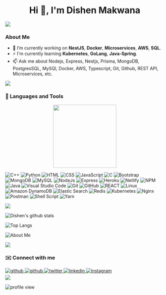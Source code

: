 <h1 align="center">Hi 👋, I'm Dishen Makwana</h1>

<img src="https://user-images.githubusercontent.com/73097560/115834477-dbab4500-a447-11eb-908a-139a6edaec5c.gif">

### About Me

- 🏦 I’m currently working on **NestJS**, **Docker**, **Microservices**, **AWS**, **SQL**.
- ⚡ I'm currently learning **Kubernetes**, **GoLang**, **Java-Spring**.
- 📫 Ask me about Nodejs, Express, Nestjs, Prisma, MongoDB, PostgresSQL, MySQl, Docker, AWS, Typescript, Git, Github, REST API, Microservices, etc.

<img src="https://user-images.githubusercontent.com/73097560/115834477-dbab4500-a447-11eb-908a-139a6edaec5c.gif">

### 🧰 Languages and Tools

<p align='center'>
<img src="https://media.giphy.com/media/TEnXkcsHrP4YedChhA/giphy.gif" width="200" height="200" frameBorder="0" class="giphy-embed" allowFullScreen></img></p>

![C++](https://img.shields.io/badge/C%2B%2B-00599C?style=for-the-badge&logo=c%2B%2B&logoColor=white)
![Python](https://img.shields.io/badge/Python-14354C?style=for-the-badge&logo=python&logoColor=white)
![HTML](https://img.shields.io/badge/HTML5-E34F26?style=for-the-badge&logo=html5&logoColor=white)
![CSS](https://img.shields.io/badge/CSS3-1572B6?style=for-the-badge&logo=css3&logoColor=white)
![JavaScript](https://img.shields.io/badge/JavaScript-323330?style=for-the-badge&logo=javascript&logoColor=F7DF1E)
![C](https://img.shields.io/badge/C-00599C?style=for-the-badge&logo=c&logoColor=white)
![Bootstrap](https://img.shields.io/badge/Bootstrap-563D7C?style=for-the-badge&logo=bootstrap&logoColor=white)
![MongoDB](https://img.shields.io/badge/Mongo--db-4DB33D?style=for-the-badge&logo=mongodb&logoColor=green)
![MySQL](https://img.shields.io/badge/MySQL-00000F?style=for-the-badge&logo=mysql&logoColor=white)
![NodeJs](https://img.shields.io/badge/Node.js-43853D?style=for-the-badge&logo=node.js&logoColor=white)
![Express](https://img.shields.io/badge/Express-000000?style=for-the-badge&logo=express&logoColor=white)
![Heroku](https://img.shields.io/badge/Heroku-430098?style=for-the-badge&logo=heroku&logoColor=white)
![Netlify](https://img.shields.io/badge/Netlify-00C7B7?style=for-the-badge&logo=netlify&logoColor=white)
![NPM](https://img.shields.io/badge/npm-CB3837?style=for-the-badge&logo=npm&logoColor=white)
![Java](https://img.shields.io/badge/Java-ED8B00?style=for-the-badge&logo=java&logoColor=white)
![Visual Studio Code](https://img.shields.io/badge/Visual_Studio_Code-0078D4?style=for-the-badge&logo=visual%20studio%20code&logoColor=white)
![Git](https://img.shields.io/badge/Git-F05032?style=for-the-badge&logo=git&logoColor=white)
![GitHub](https://img.shields.io/badge/-GitHub-black?style=for-the-badge&logo=github)
![REACT](https://img.shields.io/badge/React-20232A?style=for-the-badge&logo=react&logoColor=61DAFB)
![Linux](https://img.shields.io/badge/Linux-FCC624?style=for-the-badge&logo=linux&logoColor=black)
![Amazon DynamoDB](https://img.shields.io/badge/Amazon%20DynamoDB-4053D6?style=for-the-badge&logo=Amazon%20DynamoDB&logoColor=white)
![Elastic Search](https://img.shields.io/badge/Elastic_Search-005571?style=for-the-badge&logo=elasticsearch&logoColor=white)
![Redis](https://img.shields.io/badge/Redis-DC382D?style=for-the-badge&logo=redis&logoColor=white)
![Kubernetes](https://img.shields.io/badge/Kubernetes-326ce5.svg?&style=for-the-badge&logo=kubernetes&logoColor=white)
![Nginx](https://img.shields.io/badge/Nginx-009639?style=for-the-badge&logo=nginx&logoColor=white)
![Postman](https://img.shields.io/badge/Postman-FF6C37?style=for-the-badge&logo=Postman&logoColor=white)
![Shell Script](https://img.shields.io/badge/Shell_Script-121011?style=for-the-badge&logo=gnu-bash&logoColor=white)
![Yarn](https://img.shields.io/badge/Yarn-2C8EBB?style=for-the-badge&logo=yarn&logoColor=white)

<img src="https://user-images.githubusercontent.com/73097560/115834477-dbab4500-a447-11eb-908a-139a6edaec5c.gif">

![Dishen's github stats](https://github-readme-stats.vercel.app/api?username=DishenMakwana&show_icons=true&locale=en&theme=dark&count_private=true)

![Top Langs](https://github-readme-stats.vercel.app/api/top-langs?username=DishenMakwana&show_icons=true&locale=en&theme=dark&layout=compact&langs_count=10&)

![About Me](https://github-readme-streak-stats.herokuapp.com/?user=DishenMakwana&theme=dark)

<img src="https://user-images.githubusercontent.com/73097560/115834477-dbab4500-a447-11eb-908a-139a6edaec5c.gif">

### ✉️ Connect with me

<div align="left">
<a href="mailto:dishenmakwana.dm@gmail.com" target="_blank">
<img src=https://img.shields.io/badge/Gmail-D14836?style=for-the-badge&logo=gmail&logoColor=white alt=github style="margin-bottom: 5px;" />
</a>

<a href="https://github.com/DishenMakwana" target="_blank">
<img src=https://img.shields.io/badge/github-%2324292e.svg?&style=for-the-badge&logo=github&logoColor=white alt=github style="margin-bottom: 5px;" />
</a>

<a href="https://twitter.com/DishenM" target="_blank">
<img src=https://img.shields.io/badge/twitter-%2300acee.svg?&style=for-the-badge&logo=twitter&logoColor=white alt=twitter style="margin-bottom: 5px;" />
</a>

<a href="https://linkedin.com/in/dishen-makwana" target="_blank">
<img src=https://img.shields.io/badge/linkedin-%231E77B5.svg?&style=for-the-badge&logo=linkedin&logoColor=white alt=linkedin style="margin-bottom: 5px;" />
</a>

<a href="https://instagram.com/i_dishen_" target="_blank">
<img src=https://img.shields.io/badge/instagram-C13584.svg?&style=for-the-badge&logo=instagram&logoColor=white alt=instagram style="margin-bottom: 5px;" />
</a>
</div>

<img src="https://user-images.githubusercontent.com/73097560/115834477-dbab4500-a447-11eb-908a-139a6edaec5c.gif">

</details>

![profile view](https://komarev.com/ghpvc/?username=DishenMakwana)
